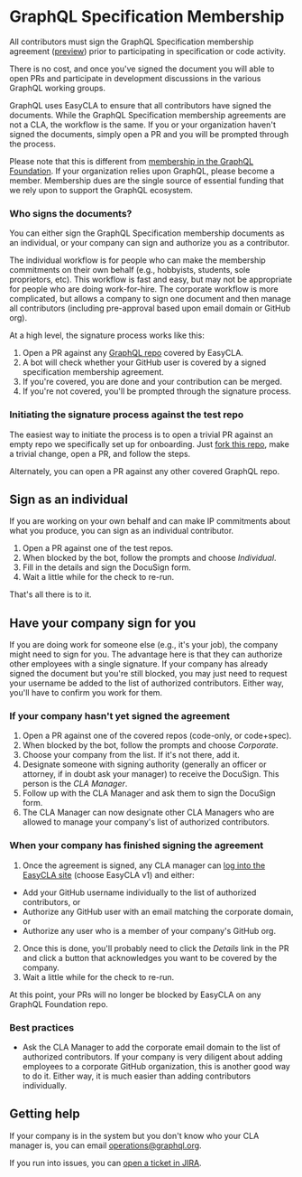 # GraphQL Specification Membership

All contributors must sign the GraphQL Specification membership agreement ([preview](./GraphQL-Specification_Membership-2021-01-25-PREVIEW.pdf)) prior to participating in specification or code activity.

There is no cost, and once you've signed the document you will able to open PRs and participate in development discussions in the various GraphQL working groups.

GraphQL uses EasyCLA to ensure that all contributors have signed the documents. While the GraphQL Specification membership agreements are not a CLA, the workflow is the same. If you or your organization haven't signed the documents, simply open a PR and you will be prompted through the process.

Please note that this is different from [membership in the GraphQL Foundation](https://foundation.graphql.org/join). If your organization relies upon GraphQL, please become a member. Membership dues are the single source of essential funding that we rely upon to support the GraphQL ecosystem.

### Who signs the documents?

You can either sign the GraphQL Specification membership documents as an individual, or your company can sign and authorize you as a contributor.

The individual workflow is for people who can make the membership commitments on their own behalf (e.g., hobbyists, students, sole proprietors, etc). This workflow is fast and easy, but may not be appropriate for people who are doing work-for-hire. The corporate workflow is more complicated, but allows a company to sign one document and then manage all contributors (including pre-approval based upon email domain or GitHub org).

At a high level, the signature process works like this:

1. Open a PR against any [GraphQL repo](https://github.com/graphql) covered by EasyCLA.
1. A bot will check whether your GitHub user is covered by a signed specification membership agreement.
1. If you're covered, you are done and your contribution can be merged.
1. If you're not covered, you'll be prompted through the signature process.

### Initiating the signature process against the test repo

The easiest way to initiate the process is to open a trivial PR against an empty repo we specifically set up for onboarding. Just [fork this repo](https://github.com/graphql/easycla), make a trivial change, open a PR, and follow the steps.

Alternately, you can open a PR against any other covered GraphQL repo.

## Sign as an individual

If you are working on your own behalf and can make IP commitments about what you produce, you can sign as an individual contributor. 

1. Open a PR against one of the test repos.
1. When blocked by the bot, follow the prompts and choose *Individual*.
1. Fill in the details and sign the DocuSign form.
1. Wait a little while for the check to re-run.

That's all there is to it.

## Have your company sign for you

If you are doing work for someone else (e.g., it's your job), the company might need to sign for you. The advantage here is that they can authorize other employees with a single signature. If your company has already signed the document but you're still blocked, you may just need to request your username be added to the list of authorized contributors. Either way, you'll have to confirm you work for them.

### If your company hasn't yet signed the agreement

1. Open a PR against one of the covered repos (code-only, or code+spec).
1. When blocked by the bot, follow the prompts and choose *Corporate*.
1. Choose your company from the list. If it's not there, add it.
1. Designate someone with signing authority (generally an officer or attorney, if in doubt ask your manager) to receive the DocuSign. This person is the *CLA Manager*.
1. Follow up with the CLA Manager and ask them to sign the DocuSign form.
1. The CLA Manager can now designate other CLA Managers who are allowed to manage your company's list of authorized contributors.

### When your company has finished signing the agreement

1. Once the agreement is signed, any CLA manager can [log into the EasyCLA site](https://easycla.lfx.linuxfoundation.org/#/) (choose EasyCLA v1) and either:
  * Add your GitHub username individually to the list of authorized contributors, or
  * Authorize any GitHub user with an email matching the corporate domain, or
  * Authorize any user who is a member of your company's GitHub org.
2. Once this is done, you'll probably need to click the *Details* link in the PR and click a button that acknowledges you want to be covered by the company.
3. Wait a little while for the check to re-run.

At this point, your PRs will no longer be blocked by EasyCLA on any GraphQL Foundation repo.

### Best practices

* Ask the CLA Manager to add the corporate email domain to the list of authorized contributors. If your company is very diligent about adding employees to a corporate GitHub organization, this is another good way to do it. Either way, it is much easier than adding contributors individually.

## Getting help

If your company is in the system but you don't know who your CLA manager is, you can email [operations@graphql.org](mailto:operations@graphql.org).

If you run into issues, you can [open a ticket in JIRA](https://jira.linuxfoundation.org/plugins/servlet/theme/portal/4/create/143).
